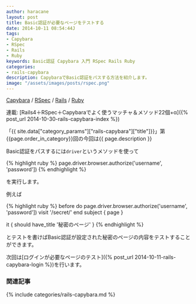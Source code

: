 ```yaml
---
author: haracane
layout: post
title: Basic認証が必要なページをテストする
date: 2014-10-11 08:54:44J
tags:
- Capybara
- RSpec
- Rails
- Ruby
keywords: Basic認証 Capybara 入門 RSpec Rails Ruby
categories:
- rails-capybara
description: CapybaraでBasic認証をパスする方法を紹介します。
image: "/assets/images/posts/rspec.png"
---
```

<!-- tag_links -->
[Capybara](/tags/capybara/) / [RSpec](/tags/rspec/) / [Rails](/tags/rails/) / [Ruby](/tags/ruby/)

<!-- category_links -->
連載: [Rails4＋RSpec＋Capybaraでよく使うマッチャ＆メソッド22個+α]({% post_url 2014-10-30-rails-capybara-index %})

<!-- content -->
「{{ site.data["category_params"]["rails-capybara"]["title"]}}」第{{page.order_in_category}}回の今回は{{ page.description }}

Basic認証をパスするには`driver`というメソッドを使って

{% highlight ruby %}
page.driver.browser.authorize('username', 'password'])
{% endhighlight %}

を実行します。

例えば

{% highlight ruby %}
before do
  page.driver.browser.authorize('username', 'password'])
  visit '/secret/'
end
subject { page }

it { should have_title '秘密のページ' }
{% endhighlight %}

とテストを書けばBasic認証が設定された秘密のページの内容をテストすることができます。

次回は[ログインが必要なページのテスト]({% post_url 2014-10-11-rails-capybara-login %})を行います。

<!-- category_siblings -->
### 関連記事

{% include categories/rails-capybara.md %}
